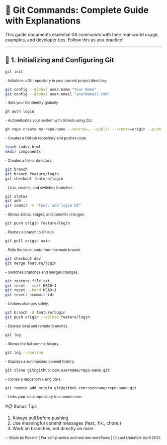 # 📘 Git Commands: Complete Guide with Explanations

This guide documents essential Git commands with their real-world usage, examples, and developer tips. Follow this as you practice!

---

## 🔰 1. Initializing and Configuring Git

```bash
git init
```

<sub>- Initializes a Git repository in your current project directory.</sub>

```bash
git config --global user.name "Your Name"
git config --global user.email "your@email.com"
```

<sub>- Sets your Git identity globally.</sub>

```bash
gh auth login
```

<sub>- Authenticates your system with GitHub using CLI.</sub>

```bash
gh repo create my-repo-name --source=. --public --remote=origin --push
```

<sub>- Creates a GitHub repository and pushes code.</sub>

```bash
touch index.html
mkdir components
```

<sub>- Creates a file or directory.</sub>

```bash
git branch
git branch feature/login
git checkout feature/login
```

<sub>- Lists, creates, and switches branches.</sub>

```bash
git status
git add .
git commit -m "feat: add login UI"
```

<sub>- Shows status, stages, and commits changes.</sub>

```bash
git push origin feature/login
```

<sub>- Pushes a branch to GitHub.</sub>

```bash
git pull origin main
```

<sub>- Pulls the latest code from the main branch.</sub>

```bash
git checkout dev
git merge feature/login
```

<sub>- Switches branches and merges changes.</sub>

```bash
git restore file.txt
git reset --soft HEAD~1
git reset --hard HEAD~1
git revert <commit-id>
```

<sub>- Undoes changes safely.</sub>

```bash
git branch -d feature/login
git push origin --delete feature/login
```

<sub>- Deletes local and remote branches.</sub>

```bash
git log
```

<sub>- Shows the full commit history.</sub>

```bash
git log --oneline
```

<sub>- Displays a summarized commit history.</sub>

```bash
git clone git@github.com:username/repo-name.git
```

<sub>- Clones a repository using SSH.</sub>

```bash
git remote add origin git@github.com:username/repo-name.git
```

<sub>- Links your local repository to a remote one.</sub>

#📋 Bonus Tips

1. Always pull before pushing
2. Use meaningful commit messages (feat:, fix:, chore:)
3. Work on branches, not directly on main

<sub>✅ Made by Rakshit | For self-practice and real dev workflows | 🕒 Last Updated: April 2025</sub>
